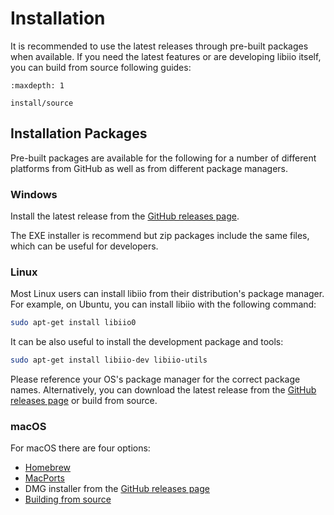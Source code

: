 # Installation

It is recommended to use the latest releases through pre-built packages when available. If you need the latest features or are developing libiio itself, you can build from source following guides:

```{toctree}
:maxdepth: 1

install/source
```

## Installation Packages

Pre-built packages are available for the following for a number of different platforms from GitHub as well as from different package managers.

### Windows

Install the latest release from the [GitHub releases page](https://github.com/analogdevicesinc/libiio/releases).

The EXE installer is recommend but zip packages include the same files, which can be useful for developers.


### Linux

Most Linux users can install libiio from their distribution's package manager. For example, on Ubuntu, you can install libiio with the following command:

```bash
sudo apt-get install libiio0
```

It can be also useful to install the development package and tools:

```bash
sudo apt-get install libiio-dev libiio-utils
```

Please reference your OS's package manager for the correct package names. Alternatively, you can download the latest release from the [GitHub releases page](https://github.com/analogdevicesinc/libiio/releases) or build from source.

### macOS

For macOS there are four options:

- [Homebrew](#homebrew)
- [MacPorts](https://ports.macports.org/port/libiio/)
- DMG installer from the [GitHub releases page](https://github.com/analogdevicesinc/libiio/releases)
- [Building from source](install/source.md)

